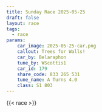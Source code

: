 ```yaml
---
title: Sunday Race 2025-05-25
draft: false
layout: race
tags:
  - race
params:
    car_image: 2025-05-25-car.png
    callout: Trees for Walls!
    car_by: Belaraphon
    tune_by: WScottis1
    car_id: 179
    share_code: 833 265 531
    tune_name: A Turns 4.0
    class: S1 803
---
```


{{< race >}}
